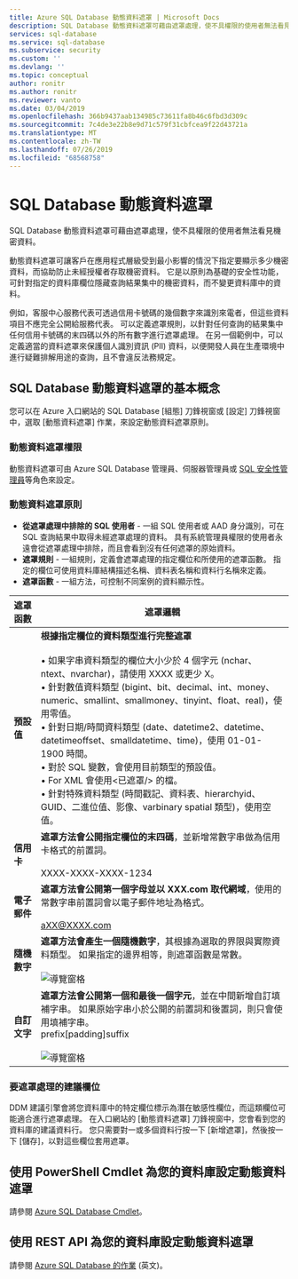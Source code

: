 ```yaml
---
title: Azure SQL Database 動態資料遮罩 | Microsoft Docs
description: SQL Database 動態資料遮罩可藉由遮罩處理，使不具權限的使用者無法看見機密資料
services: sql-database
ms.service: sql-database
ms.subservice: security
ms.custom: ''
ms.devlang: ''
ms.topic: conceptual
author: ronitr
ms.author: ronitr
ms.reviewer: vanto
ms.date: 03/04/2019
ms.openlocfilehash: 366b9437aab134985c73611fa8b46c6fbd3d309c
ms.sourcegitcommit: 7c4de3e22b8e9d71c579f31cbfcea9f22d43721a
ms.translationtype: MT
ms.contentlocale: zh-TW
ms.lasthandoff: 07/26/2019
ms.locfileid: "68568758"
---
```

# <a name="sql-database-dynamic-data-masking"></a>SQL Database 動態資料遮罩

SQL Database 動態資料遮罩可藉由遮罩處理，使不具權限的使用者無法看見機密資料。 

動態資料遮罩可讓客戶在應用程式層級受到最小影響的情況下指定要顯示多少機密資料，而協助防止未經授權者存取機密資料。 它是以原則為基礎的安全性功能，可針對指定的資料庫欄位隱藏查詢結果集中的機密資料，而不變更資料庫中的資料。

例如，客服中心服務代表可透過信用卡號碼的幾個數字來識別來電者，但這些資料項目不應完全公開給服務代表。 可以定義遮罩規則，以針對任何查詢的結果集中任何信用卡號碼的末四碼以外的所有數字進行遮罩處理。 在另一個範例中，可以定義適當的資料遮罩來保護個人識別資訊 (PII) 資料，以便開發人員在生產環境中進行疑難排解用途的查詢，且不會違反法務規定。

## <a name="sql-database-dynamic-data-masking-basics"></a>SQL Database 動態資料遮罩的基本概念

您可以在 Azure 入口網站的 SQL Database [組態] 刀鋒視窗或 [設定] 刀鋒視窗中，選取 [動態資料遮罩] 作業，來設定動態資料遮罩原則。

### <a name="dynamic-data-masking-permissions"></a>動態資料遮罩權限

動態資料遮罩可由 Azure SQL Database 管理員、伺服器管理員或 [SQL 安全性管理員](https://docs.microsoft.com/azure/role-based-access-control/built-in-roles#sql-security-manager)等角色來設定。

### <a name="dynamic-data-masking-policy"></a>動態資料遮罩原則

* **從遮罩處理中排除的 SQL 使用者** - 一組 SQL 使用者或 AAD 身分識別，可在 SQL 查詢結果中取得未經遮罩處理的資料。 具有系統管理員權限的使用者永遠會從遮罩處理中排除，而且會看到沒有任何遮罩的原始資料。
* **遮罩規則** - 一組規則，定義會遮罩處理的指定欄位和所使用的遮罩函數。 指定的欄位可使用資料庫結構描述名稱、資料表名稱和資料行名稱來定義。
* **遮罩函數** - 一組方法，可控制不同案例的資料顯示性。

| 遮罩函數 | 遮罩邏輯 |
| --- | --- |
| **預設值** |**根據指定欄位的資料類型進行完整遮罩**<br/><br/>• 如果字串資料類型的欄位大小少於 4 個字元 (nchar、ntext、nvarchar)，請使用 XXXX 或更少 X。<br/>• 針對數值資料類型 (bigint、bit、decimal、int、money、numeric、smallint、smallmoney、tinyint、float、real)，使用零值。<br/>• 針對日期/時間資料類型 (date、datetime2、datetime、datetimeoffset、smalldatetime、time)，使用 01-01-1900 時間。<br/>• 對於 SQL 變數，會使用目前類型的預設值。<br/>• For XML 會使用\<已遮罩/> 的檔。<br/>• 針對特殊資料類型 (時間戳記、資料表、hierarchyid、GUID、二進位值、影像、varbinary spatial 類型)，使用空值。 |
| **信用卡** |**遮罩方法會公開指定欄位的末四碼**，並新增常數字串做為信用卡格式的前置詞。<br/><br/>XXXX-XXXX-XXXX-1234 |
| **電子郵件** |**遮罩方法會公開第一個字母並以 XXX.com 取代網域**，使用的常數字串前置詞會以電子郵件地址為格式。<br/><br/>aXX@XXXX.com |
| **隨機數字** |**遮罩方法會產生一個隨機數字**，其根據為選取的界限與實際資料類型。 如果指定的邊界相等，則遮罩函數是常數。<br/><br/>![導覽窗格](./media/sql-database-dynamic-data-masking-get-started/1_DDM_Random_number.png) |
| **自訂文字** |**遮罩方法會公開第一個和最後一個字元**，並在中間新增自訂填補字串。 如果原始字串小於公開的前置詞和後置詞，則只會使用填補字串。 <br/>prefix[padding]suffix<br/><br/>![導覽窗格](./media/sql-database-dynamic-data-masking-get-started/2_DDM_Custom_text.png) |

<a name="Anchor1"></a>

### <a name="recommended-fields-to-mask"></a>要遮罩處理的建議欄位

DDM 建議引擎會將您資料庫中的特定欄位標示為潛在敏感性欄位，而這類欄位可能適合進行遮罩處理。 在入口網站的 [動態資料遮罩] 刀鋒視窗中，您會看到您的資料庫的建議資料行。 您只需要對一或多個資料行按一下 [新增遮罩]，然後按一下 [儲存]，以對這些欄位套用遮罩。

## <a name="set-up-dynamic-data-masking-for-your-database-using-powershell-cmdlets"></a>使用 PowerShell Cmdlet 為您的資料庫設定動態資料遮罩

請參閱 [Azure SQL Database Cmdlet](https://docs.microsoft.com/powershell/module/az.sql)。

## <a name="set-up-dynamic-data-masking-for-your-database-using-rest-api"></a>使用 REST API 為您的資料庫設定動態資料遮罩

請參閱 [Azure SQL Database 的作業](https://docs.microsoft.com/rest/api/sql/) \(英文\)。

